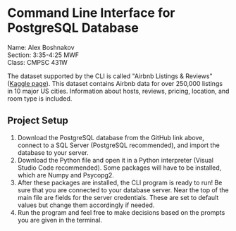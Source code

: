 # Command Line Interface for PostgreSQL Database
Name: Alex Boshnakov\
Section: 3:35-4:25 MWF\
Class: CMPSC 431W

The dataset supported by the CLI is called "Airbnb Listings & Reviews" ([Kaggle page](https://www.kaggle.com/datasets/mysarahmadbhat/airbnb-listings-reviews/data)). This dataset contains Airbnb data for over 250,000 listings in 10 major US cities. Information about hosts, reviews, pricing, location, and room type is included. 


## Project Setup
1.	Download the PostgreSQL database from the GitHub link above, connect to a SQL Server (PostgreSQL recommended), and import the database to your server.
2.	Download the Python file and open it in a Python interpreter (Visual Studio Code recommended). Some packages will have to be installed, which are Numpy and Psycopg2.
4.	After these packages are installed, the CLI program is ready to run! Be sure that you are connected to your database server. Near the top of the main file are fields for the server credentials. These are set to default values but change them accordingly if needed.
5.	Run the program and feel free to make decisions based on the prompts you are given in the terminal.

